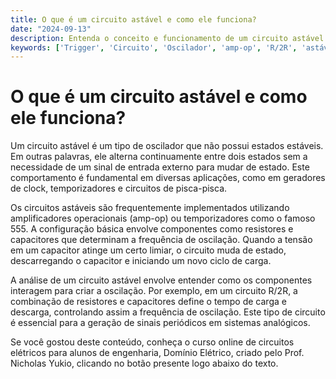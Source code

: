 ```yaml
---
title: O que é um circuito astável e como ele funciona?
date: "2024-09-13"
description: Entenda o conceito e funcionamento de um circuito astável no contexto de circuitos analógicos.
keywords: ['Trigger', 'Circuito', 'Oscilador', 'amp-op', 'R/2R', 'astável', 'Análise']
---
```


# O que é um circuito astável e como ele funciona?

Um circuito astável é um tipo de oscilador que não possui estados estáveis. Em outras palavras, ele alterna continuamente entre dois estados sem a necessidade de um sinal de entrada externo para mudar de estado. Este comportamento é fundamental em diversas aplicações, como em geradores de clock, temporizadores e circuitos de pisca-pisca.

Os circuitos astáveis são frequentemente implementados utilizando amplificadores operacionais (amp-op) ou temporizadores como o famoso 555. A configuração básica envolve componentes como resistores e capacitores que determinam a frequência de oscilação. Quando a tensão em um capacitor atinge um certo limiar, o circuito muda de estado, descarregando o capacitor e iniciando um novo ciclo de carga.

A análise de um circuito astável envolve entender como os componentes interagem para criar a oscilação. Por exemplo, em um circuito R/2R, a combinação de resistores e capacitores define o tempo de carga e descarga, controlando assim a frequência de oscilação. Este tipo de circuito é essencial para a geração de sinais periódicos em sistemas analógicos.

Se você gostou deste conteúdo, conheça o curso online de circuitos elétricos para alunos de engenharia, Domínio Elétrico, criado pelo Prof. Nicholas Yukio, clicando no botão presente logo abaixo do texto.